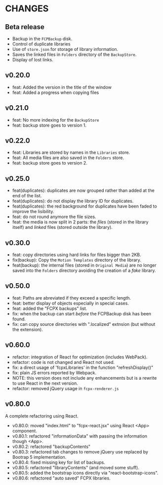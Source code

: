 CHANGES
=======

Beta release
------------

* Backup in the `FCPBackup` disk.
* Control of duplicate libraries
* Use of `store.json` for storage of library information.
* Saves the linked files in `Folders` directory of the `BackupStore`. 
* Display of lost links.

v0.20.0
-------

* feat: Added the version in the title of the window
* feat: Added a progress when copying files

v0.21.0
-------

* feat: No more indexing for the `BackupStore`
* feat: backup store goes to version 1.

v0.22.0
-------

* feat: Libraries are stored by names in the `Libraries` store.
* feat: All media files are also saved in the `Folders` store.
* feat: backup store goes to version 2.

v0.25.0
-------

* feat(duplicates): duplicates are now grouped rather than added at the end of the list.
* feat(duplicates): do not display the library ID for duplicates.
* feat(duplicates): the red background for duplicates have been faded to improve the lisibility.
* feat: do not round anymore the file sizes.
* feat: the media is now split in 2 parts: the _files_ (stored in the library itself) and  _linked_  files (stored outside the library).

v0.30.0
-------

* feat: copy  directories using hard links for files bigger than 2KB.
* fix(backup): Copy the `Motion Templates` directory of the library.
* feat(backup): the internal files (stored in `Original Media`) are no longer saved into the `Folders` directory avoiding the creation of a _fake_ library.

v0.50.0
-------

* feat: Paths are abreviated if they exceed a specific length.
* feat: better display of objects especially in special cases.
* feat: added the "FCPX backups" list.
* fix: when the backup can start _before_ the FCPBackup disk has been found.
* fix: can copy source directories with ".localized" extnsion (but without the extension).

v0.60.0
-------

* refactor: integration of React for optimization (includes WebPack).
* refactor: code is not changed and React not used.
* fix: a direct usage of 'fcpxLibraries' in the function "refreshDisplay()"
* fix: plain JS errors reported by Webpack.
* NOTE: this version does not include any enhancements but is a rewrite to use React in the next version.
* refactor: removed jQuery usage in `fcpx-renderer.js`

v0.80.0
-------

A complete refactoring using React.

* v0.80.0: moved "index.html" to "fcpx-react.jsx" using React &lt;App&gt; component.
* v0.80.1: refactored "informationData" with passing the information though &lt;App&gt;.
* v0.80.2: refactored "backupContents"
* v0.80.3: refactored tab changes to remove jQuery use replaced by Bootrap 5 implementation.
* v0.80.4: fixed missing key for list of backups.
* v0.80.5: refactored "libraryContents" (and moved some stuff).
* v0.80.5: added the bootstrap icons directly via "react-bootstrap-icons".
* v0.80.6: refactored "auto saved" FCPX libraries.



